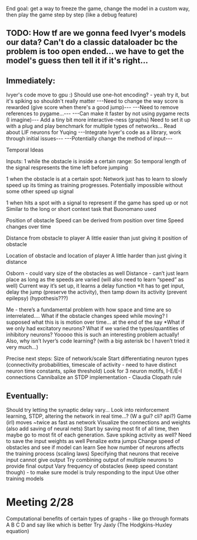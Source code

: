 

End goal: get a way to freeze the game, change the model in a custom way, then play the game step by step (like a debug feature)

## TODO: How tf are we gonna feed Ivyer's models our data? Can't do a classic dataloader bc the problem is too open ended... we have to get the model's guess then tell it if it's right...

## Immediately:
Ivyer's code move to gpu :)
Should use one-hot encoding? - yeah try it, but it's spiking so shouldn't really matter
---Need to change the way score is rewarded (give score when there's a good jump)---
---Need to remove references to pygame…---
---Can make it faster by not using pygame rects (I imagine)---
Add a tiny bit more interactive-ness (graphs)
Need to set it up with a plug and play benchmark for multiple types of networks...
Read about LIF neurons for Yuqing
---Integrate Ivyer's code as a library, work through initial issues---
---Potentially change the method of input---

Temporal Ideas

Inputs:
1 while the obstacle is inside a certain range:
	So temporal length of the signal respresents the time left before jumping


1 when the obstacle is at a certain spot:
	Network just has to learn to slowly speed up its timing as training progresses. Potentially impossible without some other speed up signal


1 when hits a spot with a signal to represent if the game has sped up or not
	Similar to the long or short context task that Buonomano used


Position of obstacle
	Speed can be derived from position over time
	Speed changes over time


Distance from obstacle to player
	A little easier than just giving it position of obstacle


Location of obstacle and location of player 
	A little harder than just giving it distance


Osborn - could vary size of the obstacles as well
Distance - can’t just learn place as long as the speeds are varied (will also need to learn “speed” as well)
Current way it’s set up, it learns a delay function
*It has to get input, delay the jump (preserve the activity), then tamp down its activity (prevent epilepsy) (hypothesis???)

Me - there’s a fundamental problem with how space and time are so interrelated….
	What if the obstacle changes speed while moving?
	I supposed what this is is motion over time… at the end of the say
	*What if we only had excitatory neurons? What if we varied the types/quantities of inhibitory neurons? Yooooo this is such an interesting problem actually!
		Also, why isn’t Ivyer’s code learning? (with a big asterisk bc I haven’t tried it very much…)


Precise next steps:
Size of network/scale
Start differentiating neuron types (connectivity probabilities, timescale of activity - need to have distinct neuron time constants, spike threshold)
Look for 3 neuron motifs, I-E/E-I connections
Cannibalize an STDP implementation - Claudia Clopath rule


## Eventually:
Should try letting the synaptic delay vary...
Look into reinforcement learning, STDP, altering the network in real time...? (W a gui? cli? api?)
Game (irl) moves ~twice as fast as network
Visualize the connections and weights (also add saving of neural nets)
Start by saving most fit of all time, then maybe go to most fit of each generation. Save spiking activity as well?
Need to save the input weights as well
Penalize extra jumps
Change speed of obstacles and see if model can learn
See how number of neurons affects the training process (scaling laws)
Specifying that neurons that receive input cannot give output
Try combining output of multiple neurons to provide final output
Vary frequency of obstacles (keep speed constant though) - to make sure model is truly responding to the input
Use other training models

# Meeting 2/28
Computational benefits of certain types of graphs - like go through formats A B C D and say like which is better
Try Jaxly (The Hodgkins-Huxley equation)